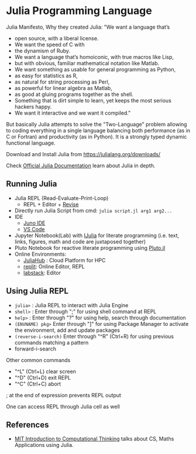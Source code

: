 # Julia Programming Language

Julia Manifesto, Why they created Julia: "We want a language that’s 
- open source, with a liberal license. 
- We want the speed of C with 
- the dynamism of Ruby. 
- We want a language that’s homoiconic, with true macros like Lisp, 
- but with obvious, familiar mathematical notation like Matlab. 
- We want something as usable for general programming as Python, 
- as easy for statistics as R, 
- as natural for string processing as Perl, 
- as powerful for linear algebra as Matlab, 
- as good at gluing programs together as the shell. 
- Something that is dirt simple to learn, yet keeps the most serious hackers happy. 
- We want it interactive and we want it compiled."

But basically Julia attempts to solve the "Two-Language" problem allowing to coding everything in a single language balancing both performance (as in C or Fortran) and productivity (as in Python). It is a strongly typed dynamic functional language.

Download and Install Julia from https://julialang.org/downloads/

Check [Official Julia Documentation](https://docs.julialang.org) learn about Julia in depth.

## Running Julia

- Julia REPL (Read-Evaluate-Print-Loop)
    - REPL + Editor + [Revise](https://timholy.github.io/Revise.jl/stable/)
- Directly run Julia Script from cmd: `julia script.jl arg1 arg2...`
- IDE
    - [Juno IDE](http://junolab.org/)
    - [VS Code](https://github.com/julia-vscode/julia-vscode)
- Jupyter Notebook(Lab) with [IJulia](https://github.com/JuliaLang/IJulia.jl) for literate programming (i.e. text, links, figures, math and code are juxtaposed together)
- Pluto Notebook for reactive literate programming using [Pluto.jl](https://github.com/fonsp/Pluto.jl)
- Online Environments:
    - [JuliaHub](https://juliahub.com/lp/) : Cloud Platform for HPC
    - [replit](https://replit.com/languages/julia): Online Editor, REPL
    - [labstack](https://code.labstack.com/julia): Editor

## Using Julia REPL
- `julia>` : Julia REPL to interact with Julia Engine
- `shell>` : Enter through ";" for using shell command at REPL
- `help>` : Enter through "?" for using help, search through documentation
- `(ENVNAME) pkg>` Enter through "]" for using Package Manager to activate the environment, add and update packages
- `(reverse-i-search)` Enter through "^R" (Ctrl+R) for using previous commands matching a pattern
- forward-i-search

Other common commands
- "^L" (Ctrl+L) clear screen
- "^D" (Ctrl+D) exit REPL
- "^C" (Ctrl+C) abort

; at the end of expression prevents REPL output

One can access REPL through Julia cell as well


## References

- [MIT Introduction to Computational Thinking](https://computationalthinking.mit.edu/) talks about CS, Maths Applications using Julia.